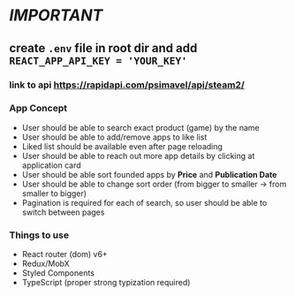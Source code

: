 # ***IMPORTANT***

## create `.env` file in root dir and add `REACT_APP_API_KEY = 'YOUR_KEY'`
### link to api https://rapidapi.com/psimavel/api/steam2/

### App Concept

- User should be able to search exact product (game) by the name
- User should be able to add/remove apps to like list
- Liked list should be available even after page reloading
- User should be able to reach out more app details by clicking at application card
- User should be able sort founded apps by **Price** and **Publication Date**
- User should be able to change sort order (from bigger to smaller → from smaller to bigger)
- Pagination is required for each of search, so user should be able to switch between pages

### Things to use

- React router (dom) v6+
- Redux/MobX
- Styled Components
- TypeScript (proper strong typization required)
